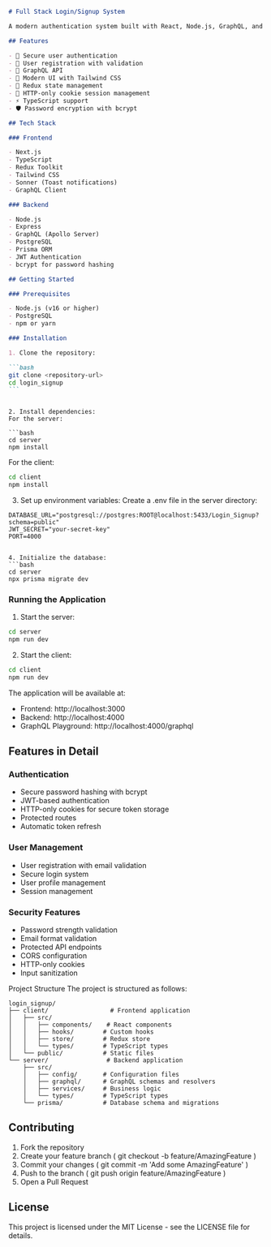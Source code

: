 ````markdown
# Full Stack Login/Signup System

A modern authentication system built with React, Node.js, GraphQL, and TypeScript.

## Features

- 🔐 Secure user authentication
- 📝 User registration with validation
- 🚀 GraphQL API
- 🎨 Modern UI with Tailwind CSS
- 🔄 Redux state management
- 🍪 HTTP-only cookie session management
- ⚡ TypeScript support
- 🛡️ Password encryption with bcrypt

## Tech Stack

### Frontend

- Next.js
- TypeScript
- Redux Toolkit
- Tailwind CSS
- Sonner (Toast notifications)
- GraphQL Client

### Backend

- Node.js
- Express
- GraphQL (Apollo Server)
- PostgreSQL
- Prisma ORM
- JWT Authentication
- bcrypt for password hashing

## Getting Started

### Prerequisites

- Node.js (v16 or higher)
- PostgreSQL
- npm or yarn

### Installation

1. Clone the repository:

```bash
git clone <repository-url>
cd login_signup
```
````

````

2. Install dependencies:
For the server:

```bash
cd server
npm install
````

For the client:

```bash
cd client
npm install
```

3. Set up environment variables:
   Create a .env file in the server directory:

```plaintext
DATABASE_URL="postgresql://postgres:ROOT@localhost:5433/Login_Signup?schema=public"
JWT_SECRET="your-secret-key"
PORT=4000
```

````

4. Initialize the database:
```bash
cd server
npx prisma migrate dev
````

### Running the Application

1. Start the server:

```bash
cd server
npm run dev
```

2. Start the client:

```bash
cd client
npm run dev
```

The application will be available at:

- Frontend: http://localhost:3000
- Backend: http://localhost:4000
- GraphQL Playground: http://localhost:4000/graphql

## Features in Detail

### Authentication

- Secure password hashing with bcrypt
- JWT-based authentication
- HTTP-only cookies for secure token storage
- Protected routes
- Automatic token refresh

### User Management

- User registration with email validation
- Secure login system
- User profile management
- Session management

### Security Features

- Password strength validation
- Email format validation
- Protected API endpoints
- CORS configuration
- HTTP-only cookies
- Input sanitization

Project Structure
The project is structured as follows:

```plaintext
login_signup/
├── client/                 # Frontend application
│   ├── src/
│   │   ├── components/    # React components
│   │   ├── hooks/        # Custom hooks
│   │   ├── store/        # Redux store
│   │   └── types/        # TypeScript types
│   └── public/           # Static files
└── server/                # Backend application
    ├── src/
    │   ├── config/       # Configuration files
    │   ├── graphql/      # GraphQL schemas and resolvers
    │   ├── services/     # Business logic
    │   └── types/        # TypeScript types
    └── prisma/           # Database schema and migrations
```

## Contributing

1. Fork the repository
2. Create your feature branch ( git checkout -b feature/AmazingFeature )
3. Commit your changes ( git commit -m 'Add some AmazingFeature' )
4. Push to the branch ( git push origin feature/AmazingFeature )
5. Open a Pull Request

## License

This project is licensed under the MIT License - see the LICENSE file for details.
